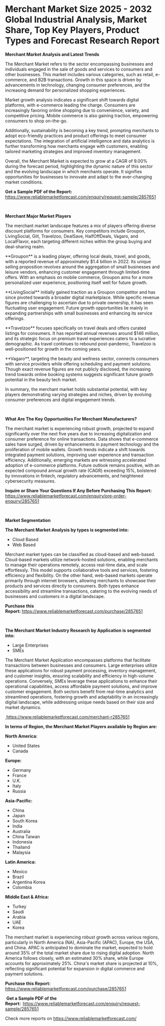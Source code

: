 <p><h1>Merchant Market Size 2025 - 2032 Global Industrial Analysis, Market Share, Top Key Players, Product Types and Forecast Research Report</h1></p><p><strong>Merchant Market Analysis and Latest Trends</strong></p>
<p><p>The Merchant Market refers to the sector encompassing businesses and individuals engaged in the sale of goods and services to consumers and other businesses. This market includes various categories, such as retail, e-commerce, and B2B transactions. Growth in this space is driven by advancements in technology, changing consumer preferences, and the increasing demand for personalized shopping experiences.</p><p>Market growth analysis indicates a significant shift towards digital platforms, with e-commerce leading the charge. Consumers are increasingly favoring online shopping due to convenience, variety, and competitive pricing. Mobile commerce is also gaining traction, empowering consumers to shop on-the-go. </p><p>Additionally, sustainability is becoming a key trend, prompting merchants to adopt eco-friendly practices and product offerings to meet consumer expectations. The integration of artificial intelligence and data analytics is further transforming how merchants engage with customers, enabling tailored marketing strategies and improved inventory management.</p><p>Overall, the Merchant Market is expected to grow at a CAGR of 9.00% during the forecast period, highlighting the dynamic nature of this sector and the evolving landscape in which merchants operate. It signifies opportunities for businesses to innovate and adapt to the ever-changing market conditions.</p></p>
<p><strong>Get a Sample PDF of the Report:&nbsp;</strong> <a href="https://www.reliablemarketforecast.com/enquiry/request-sample/2857651?utm_campaign=3182&utm_medium=2&utm_source=Github&utm_content=ia&utm_term=12032025&utm_id=merchant">https://www.reliablemarketforecast.com/enquiry/request-sample/2857651</a></p>
<p>&nbsp;</p>
<p><strong>Merchant Major Market Players</strong></p>
<p><p>The merchant market landscape features a mix of players offering diverse discount platforms for consumers. Key competitors include Groupon, LivingSocial, Gilt, Travelzoo, DealSave, HalfOffDeals, Vagaro, and LocalFlavor, each targeting different niches within the group buying and deal-sharing realm.</p><p>**Groupon** is a leading player, offering local deals, travel, and goods, with a reported revenue of approximately $1.4 billion in 2022. Its unique selling proposition revolves around the aggregation of small businesses and leisure vendors, enhancing customer engagement through limited-time offers. With an emphasis on mobile commerce, Groupon aims for a more personalized user experience, positioning itself well for future growth.</p><p>**LivingSocial** initially gained traction as a Groupon competitor and has since pivoted towards a broader digital marketplace. While specific revenue figures are challenging to ascertain due to private ownership, it has seen fluctuating user engagement. Future growth opportunities lie mainly in expanding partnerships with small businesses and enhancing its service offerings.</p><p>**Travelzoo** focuses specifically on travel deals and offers curated listings for consumers. It has reported annual revenues around $146 million, and its strategic focus on premium travel experiences caters to a lucrative demographic. As travel continues to rebound post-pandemic, Travelzoo is well-positioned for growth in the coming years.</p><p>**Vagaro**, targeting the beauty and wellness sector, connects consumers with service providers while offering scheduling and payment solutions. Though exact revenue figures are not publicly disclosed, the increasing trend towards online booking systems suggests significant future growth potential in the beauty tech market.</p><p>In summary, the merchant market holds substantial potential, with key players demonstrating varying strategies and niches, driven by evolving consumer preferences and digital engagement trends.</p></p>
<p>&nbsp;</p>
<p><strong>What Are The Key Opportunities For Merchant Manufacturers?</strong></p>
<p><p>The merchant market is experiencing robust growth, projected to expand significantly over the next five years due to increasing digitalization and consumer preference for online transactions. Data shows that e-commerce sales have surged, driven by enhancements in payment technology and the proliferation of mobile wallets. Growth trends indicate a shift towards integrated payment solutions, improving user experience and transaction efficiency. Additionally, emerging markets are witnessing accelerated adoption of e-commerce platforms. Future outlook remains positive, with an expected compound annual growth rate (CAGR) exceeding 15%, bolstered by innovations in fintech, regulatory advancements, and heightened cybersecurity measures.</p></p>
<p><strong>Inquire or Share Your Questions If Any Before Purchasing This Report:</strong> <a href="https://www.reliablemarketforecast.com/enquiry/pre-order-enquiry/2857651?utm_campaign=3182&utm_medium=2&utm_source=Github&utm_content=ia&utm_term=12032025&utm_id=merchant">https://www.reliablemarketforecast.com/enquiry/pre-order-enquiry/2857651</a></p>
<p>&nbsp;</p>
<p><strong>Market Segmentation</strong></p>
<p><strong>The Merchant Market Analysis by types is segmented into:</strong></p>
<p><ul><li>Cloud Based</li><li>Web Based</li></ul></p>
<p><p>Merchant market types can be classified as cloud-based and web-based. Cloud-based markets utilize network-hosted solutions, enabling merchants to manage their operations remotely, access real-time data, and scale effortlessly. This model supports collaborative tools and services, fostering efficiency and flexibility. On the other hand, web-based markets operate primarily through internet browsers, allowing merchants to showcase their products and services directly to consumers. Both types enhance accessibility and streamline transactions, catering to the evolving needs of businesses and customers in a digital landscape.</p></p>
<p><strong>Purchase this Report:&nbsp;</strong><a href="https://www.reliablemarketforecast.com/purchase/2857651?utm_campaign=3182&utm_medium=2&utm_source=Github&utm_content=ia&utm_term=12032025&utm_id=merchant">https://www.reliablemarketforecast.com/purchase/2857651</a></p>
<p>&nbsp;</p>
<p><strong>The Merchant Market Industry Research by Application is segmented into:</strong></p>
<p><ul><li>Large Enterprises</li><li>SMEs</li></ul></p>
<p><p>The Merchant Market Application encompasses platforms that facilitate transactions between businesses and consumers. Large enterprises utilize these applications for robust payment processing, inventory management, and customer insights, ensuring scalability and efficiency in high-volume operations. Conversely, SMEs leverage these applications to enhance their operational capabilities, access affordable payment solutions, and improve customer engagement. Both sectors benefit from real-time analytics and streamlined operations, fostering growth and adaptability in an increasingly digital landscape, while addressing unique needs based on their size and market dynamics.</p></p>
<p><a href="https://www.reliablemarketforecast.com/merchant-r2857651?utm_campaign=3182&utm_medium=2&utm_source=Github&utm_content=ia&utm_term=12032025&utm_id=merchant">&nbsp;https://www.reliablemarketforecast.com/merchant-r2857651</a></p>
<p><strong>In terms of Region, the Merchant Market Players available by Region are:</strong></p>
<p>
    <p> <strong> North America: </strong>
        <ul>
            <li>United States</li>
            <li>Canada</li>
        </ul>
        </p> 
    <p> <strong> Europe: </strong>
        <ul>
            <li>Germany</li>
            <li>France</li>
            <li>U.K.</li>
            <li>Italy</li>
            <li>Russia</li>
        </ul>
        </p> 
    <p> <strong> Asia-Pacific: </strong>
        <ul>
            <li>China</li>
            <li>Japan</li>
            <li>South Korea</li>
            <li>India</li>
            <li>Australia</li>
            <li>China Taiwan</li>
            <li>Indonesia</li>
            <li>Thailand</li>
            <li>Malaysia</li>
        </ul>
        </p> 
    <p> <strong> Latin America: </strong>
        <ul>
            <li>Mexico</li>
            <li>Brazil</li>
            <li>Argentina Korea</li>
            <li>Colombia</li>
        </ul>
        </p> 
    <p> <strong> Middle East & Africa: </strong>
        <ul>
            <li>Turkey</li>
            <li>Saudi</li>
            <li>Arabia</li>
            <li>UAE</li>
            <li>Korea</li>
        </ul>
    </p>
    </p>
<p><p>The merchant market is experiencing robust growth across various regions, particularly in North America (NA), Asia-Pacific (APAC), Europe, the USA, and China. APAC is anticipated to dominate the market, expected to hold around 35% of the total market share due to rising digital adoption. North America follows closely, with an estimated 30% share, while Europe accounts for approximately 25%. China's market share is projected at 10%, reflecting significant potential for expansion in digital commerce and payment solutions.</p></p>
<p><strong>Purchase this Report: </strong><a href="https://www.reliablemarketforecast.com/purchase/2857651?utm_campaign=3182&utm_medium=2&utm_source=Github&utm_content=ia&utm_term=12032025&utm_id=merchant">https://www.reliablemarketforecast.com/purchase/2857651</a></p>
<p>&nbsp;<strong>Get a Sample PDF of the Report:&nbsp;&nbsp;</strong><a href="https://www.reliablemarketforecast.com/enquiry/request-sample/2857651?utm_campaign=3182&utm_medium=2&utm_source=Github&utm_content=ia&utm_term=12032025&utm_id=merchant">https://www.reliablemarketforecast.com/enquiry/request-sample/2857651</a></p>
<p><strong></strong></p>
<p>Check more reports on <a href="https://www.reliablemarketforecast.com/?utm_campaign=3182&utm_medium=2&utm_source=Github&utm_content=ia&utm_term=12032025&utm_id=merchant">https://www.reliablemarketforecast.com/</a></p>